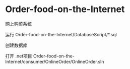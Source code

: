 # Order-food-on-the-Internet
网上购菜系统

运行 Order-food-on-the-Internet/DatabaseScript/*.sql

创建数据库

打开 .net项目 Order-food-on-the-Internet/consumer/OnlineOrder/OnlineOrder.sln
